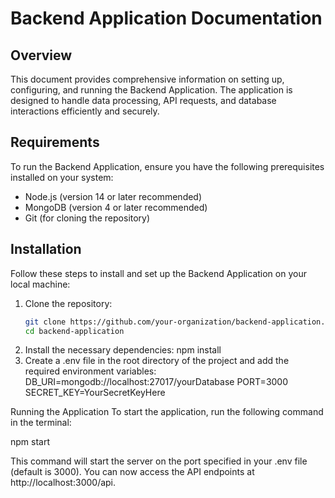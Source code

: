 # Backend Application Documentation

## Overview

This document provides comprehensive information on setting up, configuring, and running the Backend Application. The application is designed to handle data processing, API requests, and database interactions efficiently and securely.

## Requirements

To run the Backend Application, ensure you have the following prerequisites installed on your system:

- Node.js (version 14 or later recommended)
- MongoDB (version 4 or later recommended)
- Git (for cloning the repository)

## Installation

Follow these steps to install and set up the Backend Application on your local machine:

1. Clone the repository:
   ```bash
   git clone https://github.com/your-organization/backend-application.git
   cd backend-application

2. Install the necessary dependencies:
    npm install
3. Create a .env file in the root directory of the project and add the required environment variables:
   DB_URI=mongodb://localhost:27017/yourDatabase
   PORT=3000
   SECRET_KEY=YourSecretKeyHere

Running the Application
To start the application, run the following command in the terminal:

npm start

This command will start the server on the port specified in your .env file (default is 3000). You can now access the API endpoints at http://localhost:3000/api.

